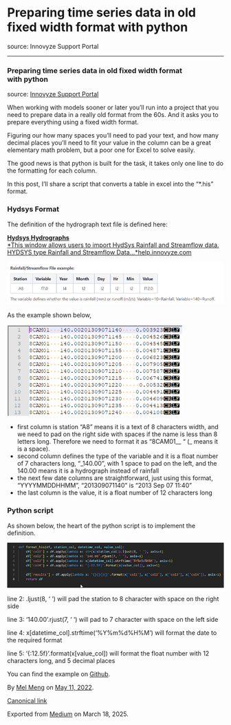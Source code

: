 # Preparing time series data in old fixed width format with python

source: Innovyze Support Portal

---

### Preparing time series data in old fixed width format with python

source: [Innovyze Support Portal](https://innovyze.force.com/support/s/article/Preparing-time-series-data-in-old-fixed-width-format-with-python)

When working with models sooner or later you’ll run into a project that you need to prepare data in a really old format from the 60s. And it asks you to prepare everything using a fixed width format.

Figuring our how many spaces you’ll need to pad your text, and how many decimal places you’ll need to fit your value in the column can be a great elementary math problem, but a poor one for Excel to solve easily.

The good news is that python is built for the task, it takes only one line to do the formatting for each column.

In this post, I’ll share a script that converts a table in excel into the “\*.his” format.

### Hydsys Format

The definition of the hydrograph text file is defined here:

[**Hydsys Hydrographs**  
*This window allows users to import HydSys Rainfall and Streamflow data. HYDSYS type Rainfall and Streamflow Data…*help.innovyze.com](https://help.innovyze.com/display/xprafts/Hydsys+Hydrographs "https://help.innovyze.com/display/xprafts/Hydsys+Hydrographs")

![](images\1_ShQaJe9wjoz3we2bQPwBmg.png)

As the example shown below,

![](images\1_TVRSFgvt7rmBrLLes8PQxA.png)

* first column is station “A8” means it is a text of 8 characters width, and we need to pad on the right side with spaces if the name is less than 8 letters long. Therefore we need to format it as “8CAM01\_\_ “ (\_ means it is a space).
* second column defines the type of the variable and it is a float number of 7 characters long, “\_140.00”, with 1 space to pad on the left, and the 140.00 means it is a hydrograph instead of rainfall
* the next few date columns are straightforward, just using this format, “YYYYMMDDHHMM”, “201309071140” is “2013 Sep 07 11:40”
* the last column is the value, it is a float number of 12 characters long

### Python script

As shown below, the heart of the python script is to implement the definition.

![](images\1_Uenka4jDLHvbQtFht_DNEg.png)

line 2: .ljust(8, ‘ ‘) will pad the station to 8 character with space on the right side

line 3: ‘140.00’.rjust(7, ‘ ‘) will pad to 7 character with space on the left side

line 4: x[datetime\_col].strftime(‘%Y%m%d%H%M’) will format the date to the required format

line 5: ‘{:12.5f}’.format(x[value\_col]) will format the float number with 12 characters long, and 5 decimal places

You can find the example on [Github](https://github.com/mel-meng/xpswmm/tree/master/hydsys).

By [Mel Meng](https://medium.com/@mel-meng-pe) on [May 11, 2022](https://medium.com/p/5a1d10dca376).

[Canonical link](https://medium.com/@mel-meng-pe/preparing-time-series-data-in-old-fixed-width-format-with-python-5a1d10dca376)

Exported from [Medium](https://medium.com) on March 18, 2025.